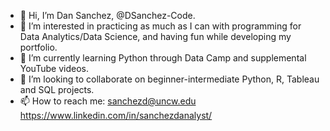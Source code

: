 - 👋 Hi, I’m Dan Sanchez, @DSanchez-Code.
- 👀 I’m interested in practicing as much as I can with programming for Data Analytics/Data Science, and having fun while developing my portfolio.
- 🌱 I’m currently learning Python through Data Camp and supplemental YouTube videos.
- 💞️ I’m looking to collaborate on beginner-intermediate Python, R, Tableau and SQL projects.
- 📫 How to reach me:
sanchezd@uncw.edu
https://www.linkedin.com/in/sanchezdanalyst/

